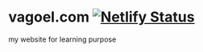 # vagoel.com [![Netlify Status](https://api.netlify.com/api/v1/badges/740e2260-6163-4397-a237-4ed4097371a0/deploy-status)](https://app.netlify.com/sites/vagoel/deploys)
my website for learning purpose

